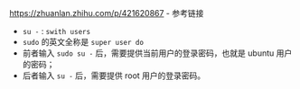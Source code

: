 https://zhuanlan.zhihu.com/p/421620867 - 参考链接
- `su -` : `swith users`
- `sudo` 的英文全称是 `super user do`
-   前者输入 `sudo su -` 后，需要提供当前用户的登录密码，也就是 ubuntu 用户的密码；
-   后者输入 `su -` 后，需要提供 root 用户的登录密码。
